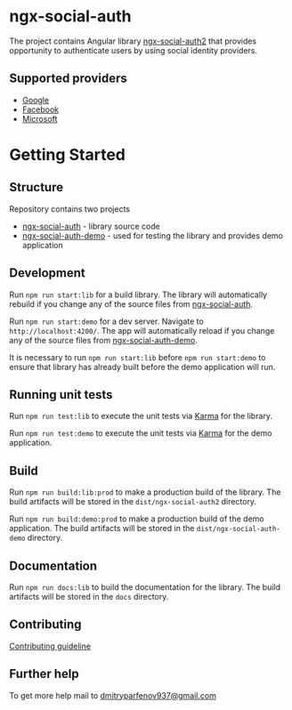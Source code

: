# ngx-social-auth

The project contains Angular library [ngx-social-auth2](https://www.npmjs.com/package/ngx-social-auth2) that provides opportunity to authenticate users by using social identity providers.

## Supported providers
 
 - [Google](https://developers.google.com/identity/sign-in/web/reference)
 - [Facebook](https://developers.facebook.com/docs/javascript)
 - [Microsoft](https://azuread.github.io/microsoft-authentication-library-for-js/ref/msal-browser/)

# Getting Started

## Structure

Repository contains two projects

 - [ngx-social-auth](https://github.com/dmytro-parfenov/ngx-social-auth/tree/master/projects/ngx-social-auth) - library source code
 - [ngx-social-auth-demo](https://github.com/dmytro-parfenov/ngx-social-auth/tree/master/projects/ngx-social-auth-demo) - used for testing the library and provides demo application 


## Development

Run `npm run start:lib` for a build library. The library will automatically rebuild if you change any of the source files from [ngx-social-auth](https://github.com/dmytro-parfenov/ngx-social-auth/tree/master/projects/ngx-social-auth).

Run `npm run start:demo` for a dev server. Navigate to `http://localhost:4200/`. The app will automatically reload if you change any of the source files from [ngx-social-auth-demo](https://github.com/dmytro-parfenov/ngx-social-auth/tree/master/projects/ngx-social-auth-demo).

It is necessary to run `npm run start:lib` before `npm run start:demo` to ensure that library has already built before the demo application will run.

## Running unit tests

Run `npm run test:lib` to execute the unit tests via [Karma](https://karma-runner.github.io) for the library.

Run `npm run test:demo` to execute the unit tests via [Karma](https://karma-runner.github.io) for the demo application.

## Build

Run `npm run build:lib:prod` to make a production build of the library. The build artifacts will be stored in the `dist/ngx-social-auth2` directory.

Run `npm run build:demo:prod` to make a production build of the demo application. The build artifacts will be stored in the `dist/ngx-social-auth-demo` directory.

## Documentation

Run `npm run docs:lib` to build the documentation for the library. The build artifacts will be stored in the `docs` directory.

## Contributing

[Contributing guideline](https://github.com/dmytro-parfenov/ngx-social-auth/blob/master/CONTRIBUTING.md)

## Further help

To get more help mail to [dmitryparfenov937@gmail.com](mailto:dmitryparfenov937@gmail.com?subject=[GitHub]%20ngx-social-auth)
